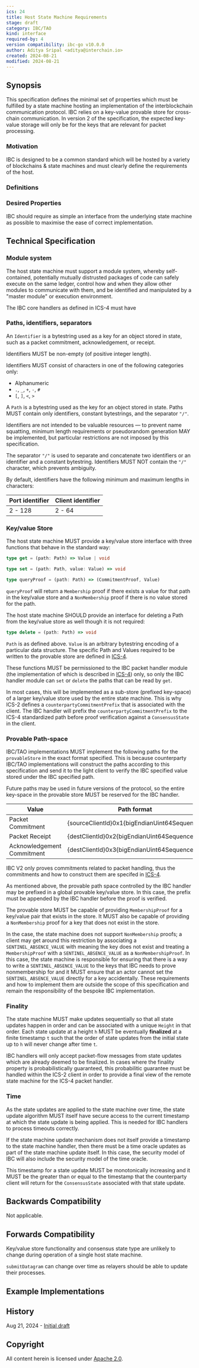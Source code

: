 ```yaml
---
ics: 24
title: Host State Machine Requirements
stage: draft
category: IBC/TAO
kind: interface
required-by: 4
version compatibility: ibc-go v10.0.0
author: Aditya Sripal <aditya@interchain.io>
created: 2024-08-21
modified: 2024-08-21
---
```


## Synopsis

This specification defines the minimal set of properties which must be fulfilled by a state machine hosting an implementation of the interblockchain communication protocol. IBC relies on a key-value provable store for cross-chain communication. In version 2 of the specification, the expected key-value storage will only be for the keys that are relevant for packet processing.

### Motivation

IBC is designed to be a common standard which will be hosted by a variety of blockchains & state machines and must clearly define the requirements of the host.

### Definitions

### Desired Properties

IBC should require as simple an interface from the underlying state machine as possible to maximise the ease of correct implementation.

## Technical Specification

### Module system

The host state machine must support a module system, whereby self-contained, potentially mutually distrusted packages of code can safely execute on the same ledger, control how and when they allow other modules to communicate with them, and be identified and manipulated by a "master module" or execution environment.

The IBC core handlers as defined in ICS-4 must have 

### Paths, identifiers, separators

An `Identifier` is a bytestring used as a key for an object stored in state, such as a packet commitment, acknowledgement, or receipt.

Identifiers MUST be non-empty (of positive integer length).

Identifiers MUST consist of characters in one of the following categories only:

- Alphanumeric
- `.`, `_`, `+`, `-`, `#`
- `[`, `]`, `<`, `>`

A `Path` is a bytestring used as the key for an object stored in state. Paths MUST contain only identifiers, constant bytestrings, and the separator `"/"`.

Identifiers are not intended to be valuable resources — to prevent name squatting, minimum length requirements or pseudorandom generation MAY be implemented, but particular restrictions are not imposed by this specification.

The separator `"/"` is used to separate and concatenate two identifiers or an identifier and a constant bytestring. Identifiers MUST NOT contain the `"/"` character, which prevents ambiguity.

By default, identifiers have the following minimum and maximum lengths in characters:

| Port identifier | Client identifier |
| --------------- | ----------------- |
| 2 - 128         | 2 - 64            |

### Key/value Store

The host state machine MUST provide a key/value store interface 
with three functions that behave in the standard way:

```typescript
type get = (path: Path) => Value | void
```

```typescript
type set = (path: Path, value: Value) => void
```

```typescript
type queryProof = (path: Path) => (CommitmentProof, Value)
```

`queryProof` will return a `Membership` proof if there exists a value for that path in the key/value store and a `NonMembership` proof if there is no value stored for the path.

The host state machine SHOULD provide an interface for deleting
a Path from the key/value store as well though it is not required:

```typescript
type delete = (path: Path) => void
```

`Path` is as defined above. `Value` is an arbitrary bytestring encoding of a particular data structure. The specific Path and Values required to be written to the provable store are defined in [ICS-4](../ics-004-channel-and-packet-semantics/PACKET.md).

These functions MUST be permissioned to the IBC packet handler module (the implementation of which is described in [ICS-4](../ics-004-channel-and-packet-semantics/PACKET_HANDLER.md)) only, so only the IBC handler module can `set` or `delete` the paths that can be read by `get`.

In most cases, this will be implemented as a sub-store (prefixed key-space) of a larger key/value store used by the entire state machine. This is why ICS-2 defines a `counterpartyCommitmentPrefix` that is associated with the client. The IBC handler will prefix the `counterpartyCommitmentPrefix` to the ICS-4 standardized path before proof verification against a `ConsensusState` in the client.

### Provable Path-space

IBC/TAO implementations MUST implement the following paths for the `provableStore` in the exact format specified. This is because counterparty IBC/TAO implementations will construct the paths according to this specification and send it to the light client to verify the IBC specified value stored under the IBC specified path.

Future paths may be used in future versions of the protocol, so the entire key-space in the provable store MUST be reserved for the IBC handler.

| Value                      | Path format                                  |
| -------------------------- | -------------------------------------------- |
| Packet Commitment          | {sourceClientId}0x1{bigEndianUint64Sequence} |
| Packet Receipt             | {destClientId}0x2{bigEndianUint64Sequence}   |
| Acknowledgement Commitment | {destClientId}0x3{bigEndianUint64Sequence}   |

IBC V2 only proves commitments related to packet handling, thus the commitments and how to construct them are specifed in [ICS-4](../ics-004-channel-and-packet-semantics/PACKET.md).

As mentioned above, the provable path space controlled by the IBC handler may be prefixed in a global provable key/value store. In this case, the prefix must be appended by the IBC handler before the proof is verified.

The provable store MUST be capable of providing `MembershipProof` for a key/value pair that exists in the store. It MUST also be capable of providing a `NonMembership` proof for a key that does not exist in the store.

In the case, the state machine does not support `NonMembership` proofs; a client may get around this restriction by associating a `SENTINEL_ABSENCE_VALUE` with meaning the key does not exist and treating a `MembershipProof` with a `SENTINEL_ABSENCE_VALUE` as a `NonMembershipProof`. In this case, the state machine is responsible for ensuring that there is a way to write a `SENTINEL_ABSENCE_VALUE` to the keys that IBC needs to prove nonmembership for and it MUST ensure that an actor cannot set the `SENTINEL_ABSENCE_VALUE` directly for a key accidentally. These requirements and how to implement them are outside the scope of this specification and remain the responsibility of the bespoke IBC implementation.

### Finality

The state machine MUST make updates sequentially so that all state updates happen in order and can be associated with a unique `Height` in that order. Each state update at a height `h` MUST be eventually **finalized** at a finite timestamp `t` such that the order of state updates from the initial state up to `h` will never change after time `t`.

IBC handlers will only accept packet-flow messages from state updates which are already deemed to be finalized. In cases where the finality property is probabilistically guaranteed, this probabilitic guarantee must be handled within the ICS-2 client in order to provide a final view of the remote state machine for the ICS-4 packet handler.

### Time

As the state updates are applied to the state machine over time, the state update algorithm MUST itself have secure access to the current timestamp at which the state update is being applied. This is needed for IBC handlers to process timeouts correctly.

If the state machine update mechanism does not itself provide a timestamp to the state machine handler, then there must be a time oracle updates as part of the state machine update itself. In this case, the security model of IBC will also include the security model of the time oracle.

This timestamp for a state update MUST be monotonically increasing and it MUST be the greater than or equal to the timestamp that the counterparty client will return for the `ConsensusState` associated with that state update.

## Backwards Compatibility

Not applicable.

## Forwards Compatibility

Key/value store functionality and consensus state type are unlikely to change during operation of a single host state machine.

`submitDatagram` can change over time as relayers should be able to update their processes.

## Example Implementations

## History

Aug 21, 2024 - [Initial draft](https://github.com/cosmos/ibc/pull/1144)

## Copyright

All content herein is licensed under [Apache 2.0](https://www.apache.org/licenses/LICENSE-2.0).
